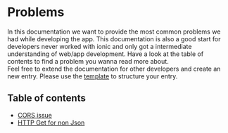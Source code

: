 # Problems
In this documentation we want to provide the most common problems we had while developing the app. This documentation is also a good start for developers never worked with ionic and only got a intermediate understanding of web/app development. Have a look at the table of contents to find a problem you wanna read more about. <br>
Feel free to extend the documentation for other developers and create an new entry. Please use the <a href="template.md">template</a> to structure your entry.

## Table of contents
 - <a href="1.md">CORS issue</a>
 - <a href="2.md">HTTP Get for non Json</a>
